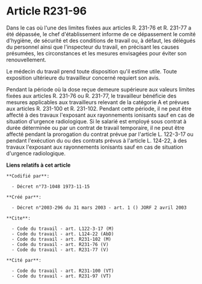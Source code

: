 # Article R231-96

Dans le cas où l'une des limites fixées aux articles R. 231-76 et R. 231-77 a été dépassée, le chef d'établissement informe
de ce dépassement le comité d'hygiène, de sécurité et des conditions de travail ou, à défaut, les délégués du personnel ainsi
que l'inspecteur du travail, en précisant les causes présumées, les circonstances et les mesures envisagées pour éviter son
renouvellement.

Le médecin du travail prend toute disposition qu'il estime utile. Toute exposition ultérieure du travailleur concerné
requiert son avis.

Pendant la période où la dose reçue demeure supérieure aux valeurs limites fixées aux articles R. 231-76 ou R. 231-77, le
travailleur bénéficie des mesures applicables aux travailleurs relevant de la catégorie A et prévues aux articles R. 231-100
et R. 231-102. Pendant cette période, il ne peut être affecté à des travaux l'exposant aux rayonnements ionisants sauf en cas
de situation d'urgence radiologique. Si le salarié est employé sous contrat à durée déterminée ou par un contrat de travail
temporaire, il ne peut être affecté pendant la prorogation du contrat prévue par l'article L. 122-3-17 ou pendant l'exécution
du ou des contrats prévus à l'article L. 124-22, à des travaux l'exposant aux rayonnements ionisants sauf en cas de situation
d'urgence radiologique.

**Liens relatifs à cet article**

	**Codifié par**:

	  - Décret n°73-1048 1973-11-15

	**Créé par**:

	  - Décret n°2003-296 du 31 mars 2003 - art. 1 () JORF 2 avril 2003

	**Cite**:

	  - Code du travail - art. L122-3-17 (M)
	  - Code du travail - art. L124-22 (AbD)
	  - Code du travail - art. R231-102 (M)
	  - Code du travail - art. R231-76 (V)
	  - Code du travail - art. R231-77 (V)

	**Cité par**:

	  - Code du travail - art. R231-100 (VT)
	  - Code du travail - art. R231-97 (VT)
